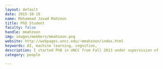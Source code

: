 ```yaml
---
layout: default
date: 2015-10-10
name: Mohammad Javad Mahzoon
title: PhD Student
faculty: false
handle: mmahzoon
img: images/members/mmahzoon.png
website: http://webpages.uncc.edu/~mmahzoon/index.html
keywords: AI, machine learning, cognition, 
description: I started PhD in UNCC from Fall 2013 under supervision of <a href="http://maryloumaher.net">Dr. Mary Lou Maher</a>, working on <a href="/research#naturenetModal" >NatureNet</a>, <a href="/research#marionetteModal" >the Willful Marionette</a> projects, and finding interesting patterns in citizen science data. My general interests are <ul><li>Computational cognitive modeling</li><li>Data mining and knowledge discovery</li><li>Machine learning and pattern recognition</li></ul>
category: people

---
```

